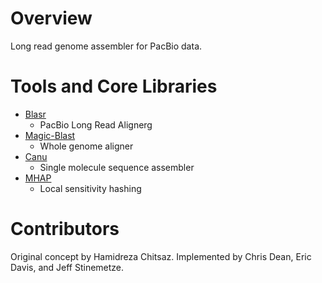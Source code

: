 Overview
========

Long read genome assembler for PacBio data.

Tools and Core Libraries
========================
  - [Blasr](https://github.com/PacificBiosciences/blasr)
    - PacBio Long Read Alignerg
  - [Magic-Blast](https://www.ncbi.nlm.nih.gov/news/09-22-2016-magic-BLAST/)
    - Whole genome aligner
  - [Canu](https://github.com/marbl/canu)
    - Single molecule sequence assembler
  - [MHAP](https://github.com/marbl/MHAP)
    - Local sensitivity hashing
   

Contributors
============

Original concept by Hamidreza Chitsaz. Implemented by Chris Dean, Eric Davis, and Jeff Stinemetze.